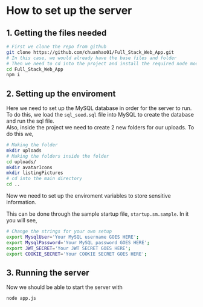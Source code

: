 # How to set up the server  

## 1. Getting the files needed  
```bash
# First we clone the repo from github
git clone https://github.com/chuanhao01/Full_Stack_Web_App.git
# In this case, we would already have the base files and folder
# Then we need to cd into the project and install the required node modules
cd Full_Stack_Web_App
npm i
```  

## 2. Setting up the enviroment  
Here we need to set up the MySQL database in order for the server to run.  
To do this, we load the `sql_seed.sql` file into MySQL to create the database and run the sql file.  
Also, inside the project we need to create 2 new folders for our uploads. To do this we,  

```bash
# Making the folder
mkdir uploads
# Making the folders inside the folder
cd uploads/
mkdir avatarIcons
mkdir listingPictures
# cd into the main directory
cd ..
```  

Now we need to set up the enviroment variables to store sensitive information.  

This can be done through the sample startup file, `startup.sm.sample`. In it you will see,
```bash
# Change the strings for your own setup
export MysqlUser='Your MySQL username GOES HERE';
export MysqlPassword='Your MySQL password GOES HERE';
export JWT_SECRET='Your JWT SECRET GOES HERE';
export COOKIE_SECRET='Your COOKIE SECRET GOES HERE';
```

## 3. Running the server
Now we should be able to start the server with
```bash
node app.js
```
